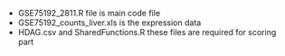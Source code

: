 * GSE75192_2811.R file is main code file
* GSE75192_counts_liver.xls is the expression data 
* HDAG.csv and SharedFunctions.R these files are required for scoring part

